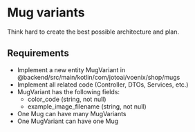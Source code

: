 # Mug variants
Think hard to create the best possible architecture and plan.

## Requirements
- Implement a new entity MugVariant in @backend/src/main/kotlin/com/jotoai/voenix/shop/mugs
- Implement all related code (Controller, DTOs, Services, etc.)
- MugVariant has the following fields:
  - color_code (string, not null)
  - example_image_filename (string, not null)
- One Mug can have many MugVariants
- One MugVariant can have one Mug
 